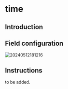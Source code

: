 # time

## Introduction

## Field configuration

![20240512181216](https://static-docs.nocobase.com/20240512181216.png)

## Instructions

to be added.
